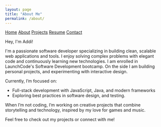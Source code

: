 ```yaml
---
layout: page
title: "About Me"
permalink: /about/
---
```


<nav>
  <a href="/">Home</a>
  <a href="/about/">About</a>
  <a href="/projects/">Projects</a>
  <a href="/resume.pdf">Resume</a>
  <a href="/contact/">Contact</a>
</nav>

Hey, I'm Addi!

I'm a passionate software developer specializing in building clean, scalable web applications and tools. I enjoy solving complex problems with elegant code and continuously learning new technologies.
I am enrolled in LaunchCode's Software Development bootcamp. On the side I am building personal projects, and experimenting with interactive design.

Currently, I’m focused on:

- Full-stack development with JavaScript, Java, and modern frameworks  
- Exploring best practices in software design, and testing.  

When I’m not coding, I’m working on creative projects that combine storytelling and technology, inspired by my love for games and music.

Feel free to check out my projects or connect with me!


